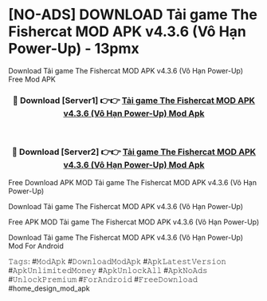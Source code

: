 # [NO-ADS] DOWNLOAD Tải game The Fishercat MOD APK v4.3.6 (Vô Hạn Power-Up) - 13pmx
Download Tải game The Fishercat MOD APK v4.3.6 (Vô Hạn Power-Up) Free Mod APK

<div align="center">
<h3>🔴 Download [Server1] 👉👉 <a href="https://apk-comot.site?title=Tải_game_The_Fishercat_MOD_APK_v4.3.6_(Vô_Hạn_Power-Up)">Tải game The Fishercat MOD APK v4.3.6 (Vô Hạn Power-Up) Mod Apk</a></h3><br>

<h3>🔴 Download [Server2] 👉👉 <a href="https://apk-comot.site?title=Tải_game_The_Fishercat_MOD_APK_v4.3.6_(Vô_Hạn_Power-Up)">Tải game The Fishercat MOD APK v4.3.6 (Vô Hạn Power-Up) Mod Apk</a></h3>
</div>


Free Download APK MOD Tải game The Fishercat MOD APK v4.3.6 (Vô Hạn Power-Up)

Download Tải game The Fishercat MOD APK v4.3.6 (Vô Hạn Power-Up) 

Free APK MOD Tải game The Fishercat MOD APK v4.3.6 (Vô Hạn Power-Up) 

Download Tải game The Fishercat MOD APK v4.3.6 (Vô Hạn Power-Up) Mod For Android

𝚃𝚊𝚐𝚜: #𝙼𝚘𝚍𝙰𝚙𝚔 #𝙳𝚘𝚠𝚗𝚕𝚘𝚊𝚍𝙼𝚘𝚍𝙰𝚙𝚔 #𝙰𝚙𝚔𝙻𝚊𝚝𝚎𝚜𝚝𝚅𝚎𝚛𝚜𝚒𝚘𝚗 #𝙰𝚙𝚔𝚄𝚗𝚕𝚒𝚖𝚒𝚝𝚎𝚍𝙼𝚘𝚗𝚎𝚢 #𝙰𝚙𝚔𝚄𝚗𝚕𝚘𝚌𝚔𝙰𝚕𝚕 #𝙰𝚙𝚔𝙽𝚘𝙰𝚍𝚜 #𝚄𝚗𝚕𝚘𝚌𝚔𝙿𝚛𝚎𝚖𝚒𝚞𝚖 #𝙵𝚘𝚛𝙰𝚗𝚍𝚛𝚘𝚒𝚍 #𝙵𝚛𝚎𝚎𝙳𝚘𝚠𝚗𝚕𝚘𝚊𝚍 #home_design_mod_apk